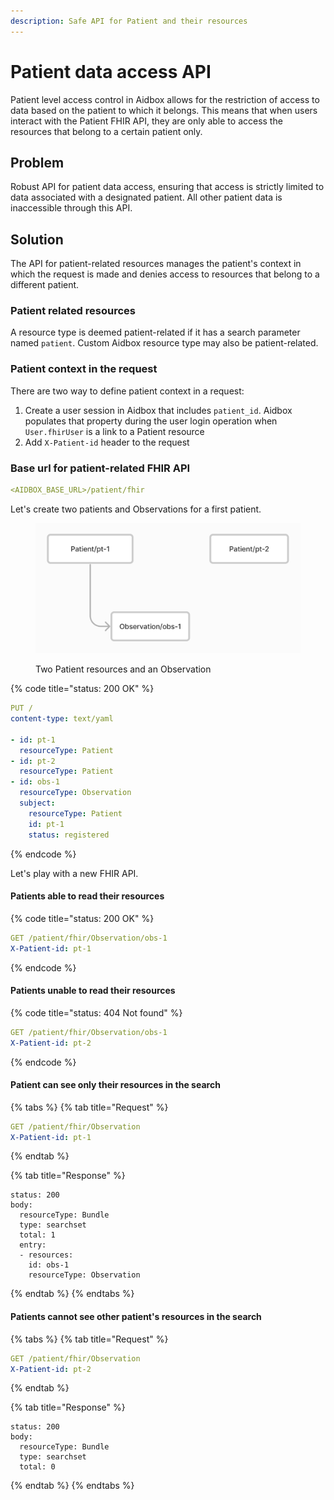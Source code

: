 ```yaml
---
description: Safe API for Patient and their resources
---
```


# Patient data access API

Patient level access control in Aidbox allows for the restriction of access to data based on the patient to which it belongs. This means that when users interact with the Patient FHIR API, they are only able to access the resources that belong to a certain patient only.

## Problem

Robust API for patient data access, ensuring that access is strictly limited to data associated with a designated patient. All other patient data is inaccessible through this API.

## Solution

The API for patient-related resources manages the patient's context in which the request is made and denies access to resources that belong to a different patient.

### Patient related resources

A resource type is deemed patient-related if it has a search parameter named `patient`. Custom Aidbox resource type may also be patient-related.

### Patient context in the request

There are two way to define patient context in a request:

1. Create a user session in Aidbox that includes `patient_id`. Aidbox populates that property during the user login operation when `User.fhirUser` is a link to a Patient resource
2. Add `X-Patient-id` header to the request

### Base url for patient-related FHIR API&#x20;

```yaml
<AIDBOX_BASE_URL>/patient/fhir
```

Let's create two patients and Observations for a first patient.

<figure><img src="../.gitbook/assets/Screenshot 2023-11-07 at 18.24.21.png" alt=""><figcaption><p>Two Patient resources and an Observation</p></figcaption></figure>

{% code title="status: 200 OK" %}
```yaml
PUT /
content-type: text/yaml

- id: pt-1
  resourceType: Patient
- id: pt-2
  resourceType: Patient
- id: obs-1
  resourceType: Observation
  subject:
    resourceType: Patient
    id: pt-1
    status: registered
```
{% endcode %}

Let's play with a new FHIR API.

#### Patients able to read their resources

{% code title="status: 200 OK" %}
```yaml
GET /patient/fhir/Observation/obs-1
X-Patient-id: pt-1
```
{% endcode %}

#### Patients unable to read their resources

{% code title="status: 404 Not found" %}
```yaml
GET /patient/fhir/Observation/obs-1
X-Patient-id: pt-2
```
{% endcode %}

#### Patient can see only their resources in the search

{% tabs %}
{% tab title="Request" %}
```yaml
GET /patient/fhir/Observation
X-Patient-id: pt-1
```
{% endtab %}

{% tab title="Response" %}
```
status: 200
body:
  resourceType: Bundle
  type: searchset
  total: 1
  entry:
  - resources:
    id: obs-1
    resourceType: Observation
```
{% endtab %}
{% endtabs %}

#### Patients cannot see other patient's resources in the search

{% tabs %}
{% tab title="Request" %}
```yaml
GET /patient/fhir/Observation
X-Patient-id: pt-2
```
{% endtab %}

{% tab title="Response" %}
```
status: 200
body:
  resourceType: Bundle
  type: searchset
  total: 0
```
{% endtab %}
{% endtabs %}
